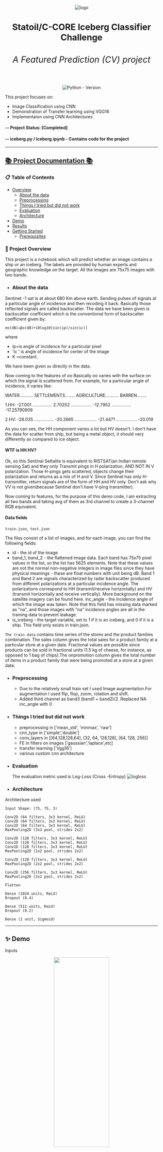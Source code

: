 
<div align="center">

![logo](https://github.com/ShailadhShinde/CNN/blob/main/assets/header.png)  
<h1 align="center"><strong>Statoil/C-CORE Iceberg Classifier Challenge
 <h6 align="center">A Featured Prediction (CV) project</h6></strong></h1>

![Python - Version](https://img.shields.io/badge/PYTHON-3.9+-blue?style=for-the-badge&logo=python&logoColor=white)

</div>
This project focuses on:

- Image Classification using CNN
- Demonstration of Transfer learning using VGG16
- Implementaion using CNN Architectures

#### -- Project Status: [Completed]

#### -- iceberg.py / iceberg.ipynb - Contains code for the project

----

## [📚 Project Documentation 📚](http://smp.readthedocs.io/)

### 📋 Table of Contents
- [Overview](#overview)
  - [About the data](#atd)
  - [Preprocessing](#pp)
  - [Things I tried but did not work](#TT)
  - [Evaluation](#eval)
  - [Architecture](#arch)
- [Demo](#demo)
- [Results](#results)
- [Getting Started](#gs)
  - [Prerequisites](#pr)


###  📌 Project Overview  <a name="overview"></a>

This project is a notebook which will predict whether an image contains a ship or an iceberg. The labels are provided by human experts and geographic knowledge on the target. All the images are 75x75 images with two bands.
- ### About the data <a name="atd"></a>

Sentinet -1 sat is at about 680 Km above earth. Sending pulses of signals at a particular angle of incidence and then recoding it back. Basically those reflected signals are called backscatter. The data we have been given is backscatter coefficient which is the conventional form of backscatter coefficient given by:

`σo(dB)=βo(dB)+10log10[sin(ip)/sin(ic)]`

where

- ip=is angle of incidence for a particular pixel
- 'ic ' is angle of incidence for center of the image
- K =constant.
  
We have been given `σo` directly in the data.

Now coming to the features of σo
Basically σo varies with the surface on which the signal is scattered from. For example, for a particular angle of incidence, it varies like:

WATER........... SETTLEMENTS........ AGRICULTURE........... BARREN........

1.HH: -27.001 ................ 2.70252 ................. -12.7952 ................ -17.25790909

2.HV: -28.035 ................ -20.2665 .................. -21.4471 ................. -20.019

As you can see, the HH component varies a lot but HV doesn't. I don't have the data for scatter from ship, but being a metal object, it should vary differently as compared to ice object.

#### WTF is HH HV?

Ok, so this Sentinal Settalite is equivalent to RISTSAT(an Indian remote sensing Sat) and they only Transmit pings in H polarization, AND NOT IN V polarization. Those H-pings gets scattered, objects change their polarization and returns as a mix of H and V. Since Sentinel has only H-transmitter, return signals are of the form of HH and HV only. Don't ask why VV is not given(because Sentinel don't have V-ping transmitter).

Now coming to features, for the purpose of this demo code, I am extracting all two bands and taking avg of them as 3rd channel to create a 3-channel RGB equivalent.


#### Data fields

`train.json`,` test.json`

The files consist of a list of images, and for each image, you can find the following fields:

- id - the id of the image 
- band_1, band_2 - the flattened image data. Each band has 75x75 pixel values in the list, so the list has 5625 elements. Note that these values are not the normal non-negative integers in image files since they have physical meanings - these are float numbers with unit being dB. Band 1 and Band 2 are signals characterized by radar backscatter produced from different polarizations at a particular incidence angle. The polarizations correspond to HH (transmit/receive horizontally) and HV (transmit horizontally and receive vertically). More background on the satellite imagery can be found here.
inc_angle - the incidence angle of which the image was taken. Note that this field has missing data marked as "na", and those images with "na" incidence angles are all in the training data to prevent leakage.
- is_iceberg - the target variable, set to 1 if it is an iceberg, and 0 if it is a ship. This field only exists in train.json.

`The train data` contains time series of the stores and the product families combination. The sales column gives the total sales for a product family at a particular store at a given date. Fractional values are possible since products can be sold in fractional units (1.5 kg of cheese, for instance, as opposed to 1 bag of chips).The onpromotion column gives the total number of items in a product family that were being promoted at a store at a given date.

- ### Preprocessing  <a name="pp"></a>
  - Due to the relatively small train set I used Image augmentation.For augmentation I used flip, flop, zoom, rotation and shift.
  - Added third channel as band3 (band1 + band2)/2.
Replaced NA inc_angle with 0

- ### Things I tried but did not work  <a name="TT"></a>

  - preprocessing in ['mean_std', 'minmax', 'raw']
  - cnn_type in ['simple','double']
  - conv_layers in [[64,128,128,64], [32, 64, 128,128], [64, 128, 256]]
  - FE in filters on images ['gaussian','laplace',etc]
  - transfer learning ['Vgg16']
  - various custom cnn architecture

- ### Evaluation  <a name="eval"></a>
  The evaluation metric used is Log-Loss (Cross -Entropy)
   ![logloss](https://github.com/ShailadhShinde/CNN/blob/main/assets/eval.JPG)


- ### Architecture <a name="arch"></a>

Architecture used 

    Input Shape: (75, 75, 3)

    Conv2D (64 filters, 3x3 kernel, ReLU) 
    Conv2D (64 filters, 3x3 kernel, ReLU)
    Conv2D (64 filters, 3x3 kernel, ReLU)
    MaxPooling2D (3x3 pool, strides 2x2)

    Conv2D (128 filters, 3x3 kernel, ReLU)
    Conv2D (128 filters, 3x3 kernel, ReLU)
    Conv2D (128 filters, 3x3 kernel, ReLU)
    MaxPooling2D (2x2 pool, strides 2x2)

    Conv2D (128 filters, 3x3 kernel, ReLU)
    MaxPooling2D (2x2 pool, strides 2x2)

    Conv2D (256 filters, 3x3 kernel, ReLU)
    MaxPooling2D (2x2 pool, strides 2x2)

    Flatten

    Dense (1024 units, ReLU)
    Dropout (0.4)

    Dense (512 units, ReLU)
    Dropout (0.2)

    Dense (1 unit, Sigmoid)
    


----

## ✨ Demo <a name="demo"></a>

Inputs

   <p align="center">
  <img width="60%" height ="40%"  src="https://github.com/ShailadhShinde/CNN/blob/main/assets/1.JPG">
 </p>
   <p align="center">
  <img width="60%" height ="300"  src="https://github.com/ShailadhShinde/CNN/blob/main/assets/2.JPG">
 </p>
   <p align="center">
  <img width="60%" height ="400"  src="https://github.com/ShailadhShinde/CNN/blob/main/assets/ship.png">
 </p>
   <p align="center">
  <img width="60%" height ="400"  src="https://github.com/ShailadhShinde/CNN/blob/main/assets/iceberg.png">
 </p>
 

----
## 💫 Results <a name="results"></a>

  The top score of the competiton was 0.08227 usign 100s of models.
  
  Got a score of 0.15943 using only a single model 
  
   <p align="center">
  <img width="60%" src="https://github.com/ShailadhShinde/CNN/blob/main/assets/score.jpg">
 </p>

  
---

## 🚀 Getting Started <a name="gs"></a>

### ✅ Prerequisites <a name="pr"></a>
 
 - <b>Dataset prerequisite for training</b>:
 
 Before starting to train a model, make sure to download the dataset from <a href="https://www.kaggle.com/competitions/store-sales-time-series-forecasting/data" target="_blank">here </a> or add it to your notebook
 ### 🐳 Setting up and Running the project

 Just download/copy the files `iceberg.py / iceberg.ipynb ` and `EDA.ipynb / EDA.py ` and run them

  
